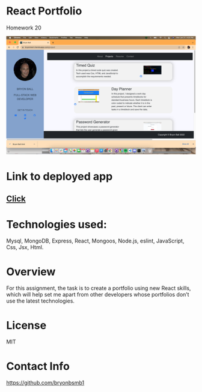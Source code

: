 # React Portfolio
Homework 20

![Screenshot of App](assets/reactappPic.png) 

# Link to deployed app

## [Click](https://bryonmern.herokuapp.com/project)

# Technologies used:

Mysql, MongoDB, Express, React, Mongoos, Node.js, eslint, JavaScript, Css, Jsx, Html. 

# Overview

For this assignment, the task is to create a portfolio using new React skills, which will help set me apart from other developers whose portfolios don’t use the latest technologies. 




# License
MIT
 
# Contact Info
https://github.com/bryonbsmb1

